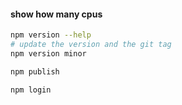 #### show how many cpus
```bash
npm version --help
# update the version and the git tag
npm version minor
```

```bash
npm publish
```

```bash
npm login
```